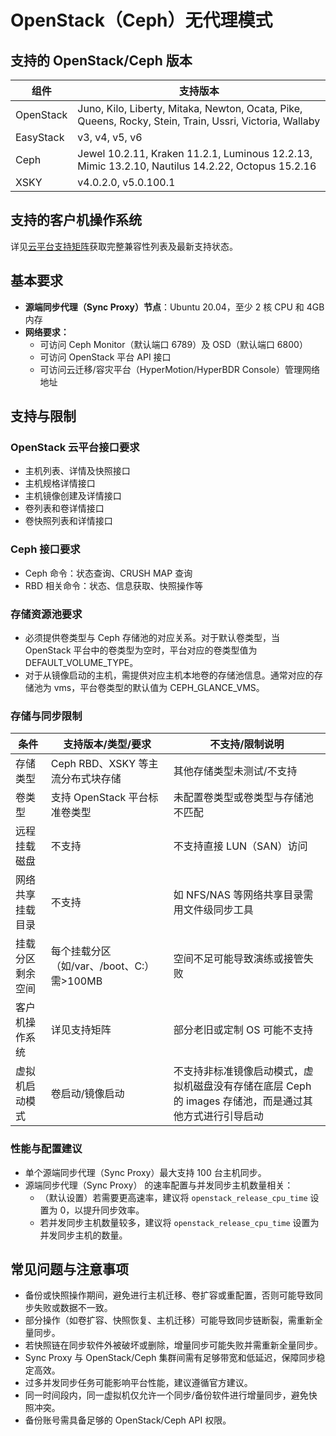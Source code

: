 # OpenStack（Ceph）无代理模式

## 支持的 OpenStack/Ceph 版本

| 组件      | 支持版本                                                                                                |
| --------- | ------------------------------------------------------------------------------------------------------- |
| OpenStack | Juno, Kilo, Liberty, Mitaka, Newton, Ocata, Pike, Queens, Rocky, Stein, Train, Ussri, Victoria, Wallaby |
| EasyStack | v3, v4, v5, v6                                                                                          |
| Ceph      | Jewel 10.2.11, Kraken 11.2.1, Luminous 12.2.13, Mimic 13.2.10, Nautilus 14.2.22, Octopus 15.2.16        |
| XSKY      | v4.0.2.0, v5.0.100.1                                                                                    |

## 支持的客户机操作系统

详见[云平台支持矩阵](https://oneprocloud.feishu.cn/sheets/VRqksSPEPhRTPStp3kVcItXNnyh?sheet=Y9fpqO)获取完整兼容性列表及最新支持状态。

## 基本要求

- **源端同步代理（Sync Proxy）节点**：Ubuntu 20.04，至少 2 核 CPU 和 4GB 内存
- **网络要求：**
  - 可访问 Ceph Monitor（默认端口 6789）及 OSD（默认端口 6800）
  - 可访问 OpenStack 平台 API 接口
  - 可访问云迁移/容灾平台（HyperMotion/HyperBDR Console）管理网络地址

## 支持与限制

### OpenStack 云平台接口要求

- 主机列表、详情及快照接口
- 主机规格详情接口
- 主机镜像创建及详情接口
- 卷列表和卷详情接口
- 卷快照列表和详情接口

### Ceph 接口要求

- Ceph 命令：状态查询、CRUSH MAP 查询
- RBD 相关命令：状态、信息获取、快照操作等

### 存储资源池要求

- 必须提供卷类型与 Ceph 存储池的对应关系。对于默认卷类型，当 OpenStack 平台中的卷类型为空时，平台对应的卷类型值为 DEFAULT_VOLUME_TYPE。
- 对于从镜像启动的主机，需提供对应主机本地卷的存储池信息。通常对应的存储池为 vms，平台卷类型的默认值为 CEPH_GLANCE_VMS。

### 存储与同步限制

| 条件             | 支持版本/类型/要求                        | 不支持/限制说明                                                                                        |
| ---------------- | ----------------------------------------- | ------------------------------------------------------------------------------------------------------ |
| 存储类型         | Ceph RBD、XSKY 等主流分布式块存储         | 其他存储类型未测试/不支持                                                                              |
| 卷类型           | 支持 OpenStack 平台标准卷类型             | 未配置卷类型或卷类型与存储池不匹配                                                                     |
| 远程挂载磁盘     | 不支持                                    | 不支持直接 LUN（SAN）访问                                                                              |
| 网络共享挂载目录 | 不支持                                    | 如 NFS/NAS 等网络共享目录需用文件级同步工具                                                            |
| 挂载分区剩余空间 | 每个挂载分区（如/var、/boot、C:）需>100MB | 空间不足可能导致演练或接管失败                                                                         |
| 客户机操作系统   | 详见支持矩阵                              | 部分老旧或定制 OS 可能不支持                                                                           |
| 虚拟机启动模式   | 卷启动/镜像启动                           | 不支持非标准镜像启动模式，虚拟机磁盘没有存储在底层 Ceph 的 images 存储池，而是通过其他方式进行引导启动 |

### 性能与配置建议

- 单个源端同步代理（Sync Proxy）最大支持 100 台主机同步。
- 源端同步代理（Sync Proxy） 的速率配置与并发同步主机数量相关：
  - （默认设置）若需要更高速率，建议将 `openstack_release_cpu_time` 设置为 0，以提升同步效率。
  - 若并发同步主机数量较多，建议将 `openstack_release_cpu_time` 设置为并发同步主机的数量。

## 常见问题与注意事项

- 备份或快照操作期间，避免进行主机迁移、卷扩容或重配置，否则可能导致同步失败或数据不一致。
- 部分操作（如卷扩容、快照恢复、主机迁移）可能导致同步链断裂，需重新全量同步。
- 若快照链在同步软件外被破坏或删除，增量同步可能失败并需重新全量同步。
- Sync Proxy 与 OpenStack/Ceph 集群间需有足够带宽和低延迟，保障同步稳定高效。
- 过多并发同步任务可能影响平台性能，建议遵循官方建议。
- 同一时间段内，同一虚拟机仅允许一个同步/备份软件进行增量同步，避免快照冲突。
- 备份账号需具备足够的 OpenStack/Ceph API 权限。
